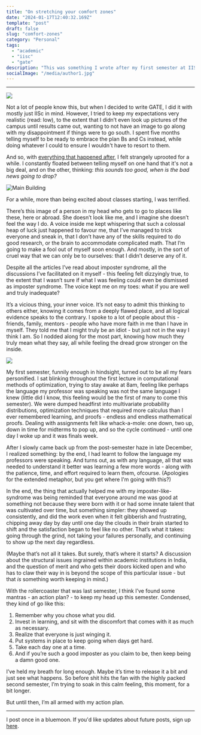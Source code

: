 ```yaml
---
title: "On stretching your comfort zones"
date: "2024-01-17T12:40:32.169Z"
template: "post"
draft: false
slug: "comfort-zones"
category: "Personal"
tags:
  - "academic"
  - "iisc"
  - "gate"
description: "This was something I wrote after my first semester at IISc, sent out privately as a newsletter initially, because it came from a very vulnerable place. Enough time - and the feelings mentioned - have passed that it feels finally ready for the public eye."
socialImage: "/media/author1.jpg"
---
```


***

![](/media/iisc1.jpeg)


Not a lot of people know this, but when I decided to write GATE, I did it with mostly just IISc in mind. However, I tried to keep my expectations very realistic (read: low), to the extent that I didn’t even look up pictures of the campus until results came out, wanting to not have an image to go along with my disappointment if things were to go south. I spent five months telling myself to be ready to embrace the plan Bs and Cs instead, while doing whatever I could to ensure I wouldn't have to resort to them.

And so, with [everything that happened after](https://www.liyanasahir.in/posts/on-gate/), I felt strangely uprooted for a while. I constantly floated between telling myself on one hand that it's not a big deal, and on the other, thinking: *this sounds too good, when is the bad news going to drop?*

![](/media/iisc2.jpeg "Main Building")

For a while, more than being excited about classes starting, I was terrified. 

There’s this image of a person in my head who gets to go to places like these, here or abroad. She doesn’t look like me, and I imagine she doesn’t feel the way I do. A voice inside me kept whispering that such a colossal heap of luck just happened to favour me, that I’ve managed to trick everyone and sneak in, that I don’t have any of the skills required to do good research, or the brain to accommodate complicated math. That I’m going to make a fool out of myself soon enough. And mostly, in the sort of cruel way that we can only be to ourselves: that I didn’t deserve any of it.

Despite all the articles I’ve read about imposter syndrome, all the discussions I’ve facilitated on it myself - this feeling felt dizzyingly true, to the extent that I wasn’t sure if what I was feeling could even be dismissed as imposter syndrome. The voice kept me on my toes: what if you are well and truly inadequate? 

It’s a vicious thing, your inner voice. It’s not easy to admit this thinking to others either, knowing it comes from a deeply flawed place, and all logical evidence speaks to the contrary. I spoke to a lot of people about this - friends, family, mentors - people who have more faith in me than I have in myself. They told me that I might truly be an idiot - but just not in the way I think I am. So I nodded along for the most part, knowing how much they truly mean what they say, all while feeling the dread grow stronger on the inside.

![](/media/iisc3.jpeg)

My first semester, funnily enough in hindsight, turned out to be all my fears personified. I sat blinking throughout the first lecture in computational methods of optimization, trying to stay awake at 8am, feeling like perhaps the language my professor was speaking was not the same language I knew (little did I know, this feeling would be the first of many to come this semester). We were dumped headfirst into multivariate probability distributions, optimization techniques that required more calculus than I ever remembered learning, and proofs - endless and endless mathematical proofs. Dealing with assignments felt like whack-a-mole: one down, two up, down in time for midterms to pop up, and so the cycle continued - until one day I woke up and it was finals week. 

After I slowly came back up from the post-semester haze in late December, I realized something: by the end, I had learnt to follow the language my professors were speaking. And turns out, as with any language, all that was needed to understand it better was learning a few more words - along with the patience, time, and effort required to learn them, ofcourse. (Apologies for the extended metaphor, but you get where I'm going with this?) 

In the end, the thing that actually helped me with my imposter-like-syndrome was being reminded that everyone around me was good at something not because they were born with it or had some innate talent that was cultivated over time, but something simpler: they showed up consistently, and did the work even when it felt gibberish and frustrating, chipping away day by day until one day the clouds in their brain started to shift and the satisfaction began to feel like no other. That’s what it takes: going through the grind, not taking your failures personally, and continuing to show up the next day regardless.

(Maybe that’s not all it takes. But surely, that’s where it starts? A discussion about the structural issues ingrained within academic institutions in India, and the question of merit and who gets their doors kicked open and who has to claw their way in is beyond the scope of this particular issue - but that *is* something worth keeping in mind.)

With the rollercoaster that was last semester, I think I’ve found some mantras - an action plan? - to keep my head up this semester. Condensed, they kind of go like this: 

1. Remember why you chose what you did.
2. Invest in learning, and sit with the discomfort that comes with it as much as necessary.
3. Realize that everyone is just winging it.
4. Put systems in place to keep going when days get hard.
5. Take each day one at a time.
6. And if you’re such a good imposter as you claim to be, then keep being a damn good one.

I’ve held my breath for long enough. Maybe it’s time to release it a bit and just see what happens. So before shit hits the fan with the highly packed second semester, I’m trying to soak in this calm feeling, this moment, for a bit longer.

But until then, I’m all armed with my action plan. 

***

I post once in a bluemoon. If you'd like updates about future posts, sign up [here](https://forms.gle/ngZyP7agyeFGx3QC9).